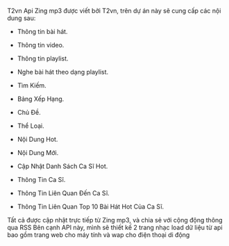 T2vn Api Zing mp3 được viết bởi T2vn, trên dự án này sẽ cung cấp các nội dung sau:

- Thông tin bài hát.

- Thông tin video.

- Thông tin playlist.

- Nghe bài hát theo dạng playlist.

- Tìm Kiếm.

- Bảng Xếp Hạng.

- Chủ Đề.

- Thể Loại.

- Nội Dung Hot.

- Nội Dung Mới.

- Cập Nhật Danh Sách Ca Sĩ Hot.

- Thông Tin Ca Sĩ.

- Thông Tin Liên Quan Đến Ca Sĩ.

- Thông Tin Liên Quan Top 10 Bài Hát Hot Của Ca Sĩ.

Tất cả được cập nhật trực tiếp từ Zing mp3, và chia sẻ với cộng động thông qua RSS
Bên cạnh API này, mình sẽ thiết kế 2 trang nhạc load dữ liệu từ api bao gồm trang web cho máy tính và wap cho điện thoại di động